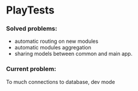 PlayTests
=========

### Solved problems:

* automatic routing on new modules
* automatic modules aggregation
* sharing models between common and main app.

### Current problem:

To much connections to database, dev mode

